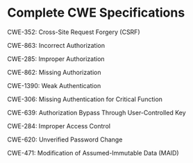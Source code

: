

# Complete CWE Specifications

CWE-352: Cross-Site Request Forgery (CSRF)

CWE-863: Incorrect Authorization

CWE-285: Improper Authorization

CWE-862: Missing Authorization

CWE-1390: Weak Authentication

CWE-306: Missing Authentication for Critical Function

CWE-639: Authorization Bypass Through User-Controlled Key

CWE-284: Improper Access Control

CWE-620: Unverified Password Change

CWE-471: Modification of Assumed-Immutable Data (MAID)